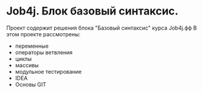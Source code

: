 # Job4j. Блок базовый синтаксис.
Проект содержит решения блока "Базовый синтаксис" курса Job4j.фф
В этом проекте рассмотрены: 
- переменные
- операторы ветвления
- циклы
- массивы
- модульное тестирование
- IDEA
- Основы GIT